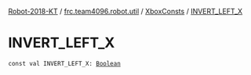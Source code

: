 [Robot-2018-KT](../../index.md) / [frc.team4096.robot.util](../index.md) / [XboxConsts](index.md) / [INVERT_LEFT_X](./-i-n-v-e-r-t_-l-e-f-t_-x.md)

# INVERT_LEFT_X

`const val INVERT_LEFT_X: `[`Boolean`](https://kotlinlang.org/api/latest/jvm/stdlib/kotlin/-boolean/index.html)